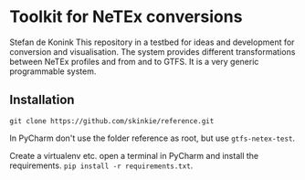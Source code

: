 # Toolkit for NeTEx conversions
Stefan de Konink 
This repository in a testbed for ideas and development for conversion and visualisation.
The system provides different transformations between NeTEx profiles and from and to GTFS.
It is a very generic programmable system.



## Installation
`git clone https://github.com/skinkie/reference.git`

In PyCharm don't use the folder reference as root, but use `gtfs-netex-test`.

Create a virtualenv etc. open a terminal in PyCharm and install the requirements.
`pip install -r requirements.txt`.

